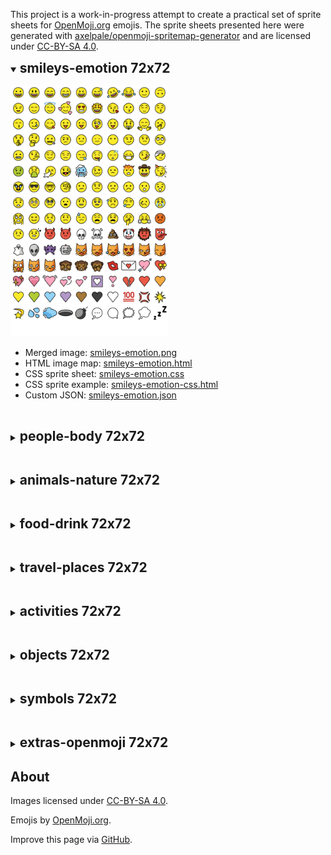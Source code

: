 This project is a work-in-progress attempt to create a practical set of sprite sheets for [OpenMoji.org](https://openmoji.org/) emojis. The sprite sheets presented here were generated with [axelpale/openmoji-spritemap-generator](https://github.com/axelpale/openmoji-spritemap-generator) and are licensed under [CC-BY-SA 4.0](https://creativecommons.org/licenses/by-sa/4.0/legalcode).

<details open>
  <summary>
  <h2 style="display:inline">smileys-emotion 72x72</h2>
  </summary>

[<img src="smileys-emotion.png" width="50%">](smileys-emotion.png)

*   Merged image: [smileys-emotion.png](smileys-emotion.png)
*   HTML image map: [smileys-emotion.html](smileys-emotion.html)
*   CSS sprite sheet: [smileys-emotion.css](smileys-emotion.css)
*   CSS sprite example: [smileys-emotion-css.html](smileys-emotion-css.html)
*   Custom JSON: [smileys-emotion.json](smileys-emotion.json)

</details>

&nbsp;

<details>
  <summary>
  <h2 style="display:inline">people-body 72x72</h2>
  </summary>

![](people-body.png)

*   Merged image: [people-body.png](people-body.png)
*   HTML image map: [people-body.html](people-body.html)
*   CSS sprite sheet: [people-body.css](people-body.css)
*   CSS sprite example: [people-body-css.html](people-body-css.html)
*   Custom JSON: [people-body.json](people-body.json)

</details>

&nbsp;

<details>
  <summary>
  <h2 style="display:inline">animals-nature 72x72</h2>
  </summary>

[<img src="animals-nature.png" width="50%">](animals-nature.png)

*   Merged image: [animals-nature.png](animals-nature.png)
*   HTML image map: [animals-nature.html](animals-nature.html)
*   CSS sprite sheet: [animals-nature.css](animals-nature.css)
*   CSS sprite example: [animals-nature-css.html](animals-nature-css.html)
*   Custom JSON: [animals-nature.json](animals-nature.json)

</details>

&nbsp;

<details>
  <summary>
  <h2 style="display:inline">food-drink 72x72</h2>
  </summary>

[<img src="food-drink.png" width="50%">](food-drink.png)

*   Merged image: [food-drink.png](food-drink.png)
*   HTML image map: [food-drink.html](food-drink.html)
*   CSS sprite sheet: [food-drink.css](food-drink.css)
*   CSS sprite example: [food-drink-css.html](food-drink-css.html)
*   Custom JSON: [food-drink.json](food-drink.json)

</details>

&nbsp;

<details>
  <summary>
  <h2 style="display:inline">travel-places 72x72</h2>
  </summary>

[<img src="travel-places.png" width="50%">](travel-places.png)

*   Merged image: [travel-places.png](travel-places.png)
*   HTML image map: [travel-places.html](travel-places.html)
*   CSS sprite sheet: [travel-places.css](travel-places.css)
*   CSS sprite example: [travel-places-css.html](travel-places-css.html)
*   Custom JSON: [travel-places.json](travel-places.json)

</details>

&nbsp;

<details>
  <summary>
  <h2 style="display:inline">activities 72x72</h2>
  </summary>

[<img src="activities.png" width="50%">](activities.png)

*   Merged image: [activities.png](activities.png)
*   HTML image map: [activities.html](activities.html)
*   CSS sprite sheet: [activities.css](activities.css)
*   CSS sprite example: [activities-css.html](activities-css.html)
*   Custom JSON: [activities.json](activities.json)

</details>

&nbsp;

<details>
  <summary>
  <h2 style="display:inline">objects 72x72</h2>
  </summary>

[<img src="objects.png" width="50%">](objects.png)

*   Merged image: [objects.png](objects.png)
*   HTML image map: [objects.html](objects.html)
*   CSS sprite sheet: [objects.css](objects.css)
*   CSS sprite example: [objects-css.html](objects-css.html)
*   Custom JSON: [objects.json](objects.json)

</details>

&nbsp;

<details>
  <summary>
  <h2 style="display:inline">symbols 72x72</h2>
  </summary>

[<img src="symbols.png" width="50%">](symbols.png)

*   Merged image: [symbols.png](symbols.png)
*   HTML image map: [symbols.html](symbols.html)
*   CSS sprite sheet: [symbols.css](symbols.css)
*   CSS sprite example: [symbols-css.html](symbols-css.html)
*   Custom JSON: [symbols.json](symbols.json)

</details>

&nbsp;

<details>
  <summary>
  <h2 style="display:inline">extras-openmoji 72x72</h2>
  </summary>

[<img src="extras-openmoji.png" width="50%">](extras-openmoji.png)

*   Merged image: [extras-openmoji.png](extras-openmoji.png)
*   HTML image map: [extras-openmoji.html](extras-openmoji.html)
*   CSS sprite sheet: [extras-openmoji.css](extras-openmoji.css)
*   CSS sprite example: [extras-openmoji-css.html](extras-openmoji-css.html)
*   Custom JSON: [extras-openmoji.json](extras-openmoji.json)

</details>

## About

Images licensed under [CC-BY-SA 4.0](https://creativecommons.org/licenses/by-sa/4.0/legalcode).

Emojis by [OpenMoji.org](https://openmoji.org/).

Improve this page via [GitHub](https://github.com/axelpale/openmoji-sprites).
